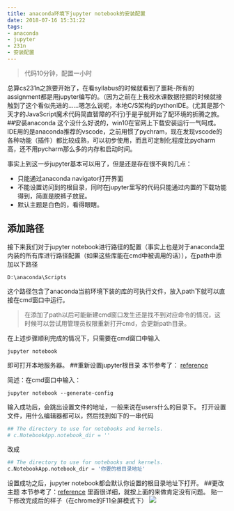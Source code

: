 ```yaml
---
title: anaconda环境下jupyter notebook的安装配置
date: 2018-07-16 15:31:22
tags:
- anaconda
- jupyter
- 231n
- 安装配置
---
```

> 代码10分钟，配置一小时

总算cs231n之旅要开始了，在看syllabus的时候就看到了噩耗-所有的assignment都是用jupyter编写的。（因为之前在上我校水课数据挖掘的时候就接触到了这个看似先进的……嗯怎么说呢，本地C/S架构的pythonIDE。(尤其是那个天才的JavaScript魔术代码简直智障的不行)于是乎就开始了配环境的折腾之旅。
##安装anaconda
这个没什么好说的，win10在官网上下载安装运行一气呵成。IDE用的是anaconda推荐的vscode，之前用惯了pychram，现在发现vscode的各种功能（插件）都比较成熟，可以初步使用，而且可定制化程度比pycharm高，还不用pycharm那么多的内存和启动时间。

事实上到这一步jupyter基本可以用了，但是还是存在很不爽的几点：
- 只能通过anaconda navigator打开界面 
- 不能设置访问到的根目录，同时在jupyter里写的代码只能通过内置的下载功能得到，简直是脱裤子放屁。
- 默认主题是白色的，看得眼瞎。


## 添加路径
接下来我们对于jupyter notebook进行路径的配置（事实上也是对于anaconda里内装的所有库进行路径配置（如果这些库能在cmd中被调用的话）），在path中添加以下路径 
```
D:\anaconda\Scripts
```
这个路径包含了anaconda当前环境下装的库的可执行文件，放入path下就可以直接在cmd窗口中运行。
> 在添加了path以后可能新建cmd窗口发生还是找不到对应命令的情况，这时候可以尝试用管理员权限重新打开cmd，会更新path目录。

在上述步骤顺利完成的情况下，只需要在cmd窗口中输入
```
jupyter notebook
```
即可打开本地服务器。
##重新设置jupyter根目录
本节参考了： [reference](https://blog.csdn.net/hufengshuo07/article/details/73616188)

简述：在cmd窗口中输入：
```
jupyter notebook --generate-config
```
输入成功后，会跳出设置文件的地址，一般来说在users什么的目录下。
打开设置文件，用什么编辑器都可以，然后找到如下的一串代码
```python
## The directory to use for notebooks and kernels.
# c.NotebookApp.notebook_dir = ''
```
改成
```python
## The directory to use for notebooks and kernels.
c.NotebookApp.notebook_dir = '你要的根目录地址'
```
设置成功之后，jupyter notebook都会默认你设置的根目录地址下打开。
##更改主题
本节参考了：[reference](https://www.jianshu.com/p/168a2509db79)
里面很详细，就按上面的来做肯定没有问题。
贴一下修改完成后的样子（在chrome的F11全屏模式下）
![](效果.png)

